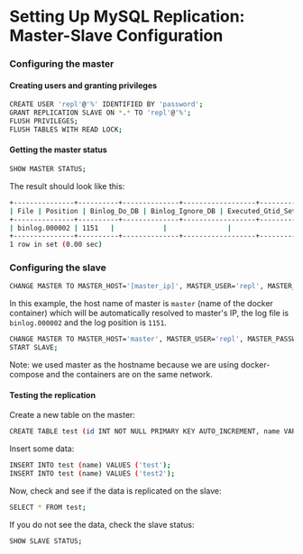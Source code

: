 # Setting Up MySQL Replication: Master-Slave Configuration

### Configuring the master

#### Creating users and granting privileges

```bash
CREATE USER 'repl'@'%' IDENTIFIED BY 'password';
GRANT REPLICATION SLAVE ON *.* TO 'repl'@'%';
FLUSH PRIVILEGES;
FLUSH TABLES WITH READ LOCK;
```

#### Getting the master status

```bash
SHOW MASTER STATUS;
```

The result should look like this:

```bash
+---------------+----------+--------------+------------------+-------------------+
| File | Position | Binlog_Do_DB | Binlog_Ignore_DB | Executed_Gtid_Set |
+---------------+----------+--------------+------------------+-------------------+
| binlog.000002 | 1151   |            |               |                 |
+---------------+----------+--------------+------------------+-------------------+
1 row in set (0.00 sec)
```

### Configuring the slave

```bash
CHANGE MASTER TO MASTER_HOST='[master_ip]', MASTER_USER='repl', MASTER_PASSWORD='password', MASTER_LOG_FILE='[log_file_from_master]', MASTER_LOG_POS=[log_position_from_master];
```

In this example, the host name of master is `master` (name of the docker container) which will be automatically resolved to master's IP, the log file is `binlog.000002` and the log position is `1151`.

```bash
CHANGE MASTER TO MASTER_HOST='master', MASTER_USER='repl', MASTER_PASSWORD='password', MASTER_LOG_FILE='binlog.000002', MASTER_LOG_POS=1151;
START SLAVE;
```

Note: we used master as the hostname because we are using docker-compose and the containers are on the same network.

#### Testing the replication

Create a new table on the master:

```bash
CREATE TABLE test (id INT NOT NULL PRIMARY KEY AUTO_INCREMENT, name VARCHAR(255));
```

Insert some data:

```bash
INSERT INTO test (name) VALUES ('test');
INSERT INTO test (name) VALUES ('test2');
```

Now, check and see if the data is replicated on the slave:

```bash
SELECT * FROM test;
```

If you do not see the data, check the slave status:

```bash
SHOW SLAVE STATUS;
```
